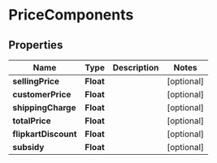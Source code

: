 
# PriceComponents

## Properties
Name | Type | Description | Notes
------------ | ------------- | ------------- | -------------
**sellingPrice** | **Float** |  |  [optional]
**customerPrice** | **Float** |  |  [optional]
**shippingCharge** | **Float** |  |  [optional]
**totalPrice** | **Float** |  |  [optional]
**flipkartDiscount** | **Float** |  |  [optional]
**subsidy** | **Float** |  |  [optional]



